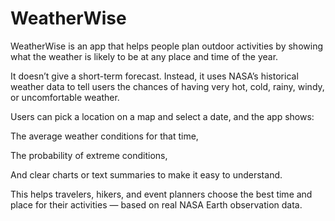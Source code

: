 # WeatherWise
WeatherWise is an app that helps people plan outdoor activities by showing what the weather is likely to be at any place and time of the year.

It doesn’t give a short-term forecast. Instead, it uses NASA’s historical weather data to tell users the chances of having very hot, cold, rainy, windy, or uncomfortable weather.

Users can pick a location on a map and select a date, and the app shows:

The average weather conditions for that time,

The probability of extreme conditions,

And clear charts or text summaries to make it easy to understand.

This helps travelers, hikers, and event planners choose the best time and place for their activities — based on real NASA Earth observation data.
